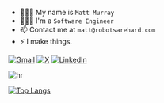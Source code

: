 

<ul>
    <li>👨🏻‍💼 My name is <code>Matt Murray</code></li>
    <li>🧑🏻‍💻 I'm a <code>Software Engineer</code></li>
    <li>📫 Contact me at <code>matt@robotsarehard.com</code></li>
    <li>⚡ I make things.</li>
</ul>

[![Gmail](https://img.shields.io/badge/Gmail-D14836?style=for-the-badge&logo=gmail&logoColor=white)](mailto:mattanimation@gmail.com)
[![X](https://img.shields.io/badge/Twitter-%231DA1F2.svg?style=for-the-badge&logo=Twitter&logoColor=white)](https://twitter.com/mattanimation)
[![LinkedIn](https://img.shields.io/badge/linkedin-%230077B5.svg?style=for-the-badge&logo=linkedin&logoColor=white)](https://www.linkedin.com/in/mattanimation)

![hr](https://user-images.githubusercontent.com/39755201/159233055-3bd55a37-7284-46ad-b759-5ab0c13b3828.png)

[![Top Langs](https://github-readme-stats.vercel.app/api/top-langs/?username=mattanimation&layout=donut&langs_count=12&hide_progress=true&theme=gotham&hide=css)](https://github.com/mattanimation/github-readme-stats)

<!-- <img src="https://user-images.githubusercontent.com/73097560/115834477-dbab4500-a447-11eb-908a-139a6edaec5c.gif"> -->
